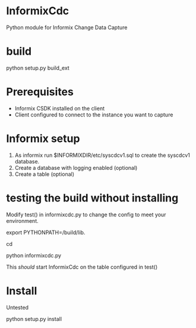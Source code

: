 # InformixCdc
Python module for Informix Change Data Capture

# build
python setup.py build_ext

# Prerequisites
* Informix CSDK installed on the client
* Client configured to connect to the instance you want to capture

# Informix setup
1. As informix run $INFORMIXDIR/etc/syscdcv1.sql to create the syscdcv1 database.
2. Create a database with logging enabled (optional)
3. Create a table (optional)

# testing the build without installing
Modify test() in informixcdc.py to change the config to meet your environment.

export PYTHONPATH=<source top level dir>/build/lib.<os specific dir>

cd <source top level dir>

python informixcdc.py

This *should* start InformixCdc on the table configured in test()

# Install

Untested

python setup.py install
